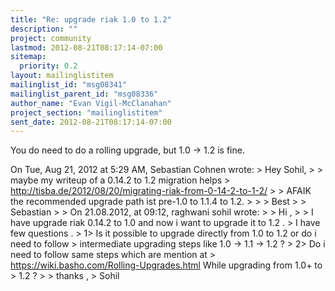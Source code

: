 ```yaml
---
title: "Re: upgrade riak 1.0 to 1.2"
description: ""
project: community
lastmod: 2012-08-21T08:17:14-07:00
sitemap:
  priority: 0.2
layout: mailinglistitem
mailinglist_id: "msg08341"
mailinglist_parent_id: "msg08336"
author_name: "Evan Vigil-McClanahan"
project_section: "mailinglistitem"
sent_date: 2012-08-21T08:17:14-07:00
---
```



You do need to do a rolling upgrade, but 1.0 -&gt; 1.2 is fine.

On Tue, Aug 21, 2012 at 5:29 AM, Sebastian Cohnen
 wrote:
&gt; Hey Sohil,
&gt;
&gt; maybe my writeup of a 0.14.2 to 1.2 migration helps
&gt; http://tisba.de/2012/08/20/migrating-riak-from-0-14-2-to-1-2/
&gt;
&gt; AFAIK the recommended upgrade path ist pre-1.0 to 1.1.4 to 1.2.
&gt;
&gt;
&gt; Best
&gt;
&gt; Sebastian
&gt;
&gt; On 21.08.2012, at 09:12, raghwani sohil  wrote:
&gt;
&gt; Hi ,
&gt;
&gt; I have upgrade riak 0.14.2 to 1.0 and now i want to upgrade it to 1.2 .
&gt; I have few questions .
&gt; 1&gt; Is it possible to upgrade directly from 1.0 to 1.2 or do i need to follow
&gt; intermediate upgrading steps like 1.0 -&gt; 1.1 -&gt; 1.2 ?
&gt; 2&gt; Do i need to follow same steps which are mention at
&gt; https://wiki.basho.com/Rolling-Upgrades.html While upgrading from 1.0+ to
&gt; 1.2 ?
&gt;
&gt; thanks ,
&gt; Sohil


